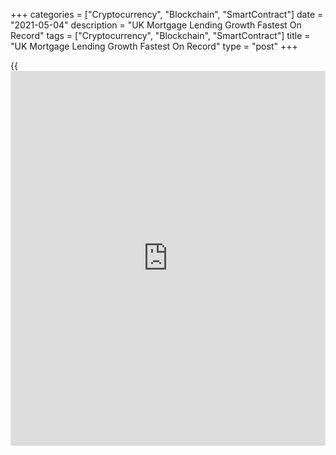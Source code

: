 +++
categories = ["Cryptocurrency", "Blockchain", "SmartContract"]
date = "2021-05-04"
description = "UK Mortgage Lending Growth Fastest On Record"
tags = ["Cryptocurrency", "Blockchain", "SmartContract"]
title = "UK Mortgage Lending Growth Fastest On Record"
type = "post"
+++

{{<iframe id="large-banner" src="https://www.bounty.group/#slide=21.0" width="100%" height="600" scrolling="no" style="border: 0px solid rgb(216, 221, 230); border-radius: 3px;">}}

British mortgage lending logged its biggest increase on record in March
largely driven by the extension of stamp tax duty holiday, the Bank of
England said Tuesday.

The lending secured on dwellings increased by GBP 11.8 billion in March,
which was the strongest since the series began in April 1993. Economists
had forecast and increase of GBP 5.8 billion following a GBP 6.4 billion
rise in February.

The number of mortgage approvals fell to 82,735 in March from 87,385 in
February. Economists had forecast approvals to rise to 92,300.

The BoE said the strong borrowing was driven by the expected ending of
the temporary stamp duty tax relief at the end of March, which has now
been extended to the end of June.

Data showed that individuals made significant net repayments of consumer
credit since March 2020. A further net repayment of GBP 0.5 billion in
March this year was, however, a little smaller than seen on average each
month over the past year.

Smaller firms borrowed an additional GBP 0.71 billion in March, while
large businesses repaid GBP 1.4 billion.

These figures provide another reason to think that consumer spending was
starting to gather some momentum in March, Ruth Gregory, an economist at
Capital Economics, said.

And with consumers in position to power the recovery, this should mark
the start of a rapid recovery that will push GDP back to its pre-crisis
level in early 2022, the economist added.

Data revealed that M4 money supply increased 0.6 percent on month in
March, taking the annual growth to 8.9 percent.

For comments and feedback [contact](https://www.playgroundfx.com/contact/): editorial@rtt[news](https://www.letsplayfx.com/blog/forex-news-website/).com

[Economic News][1]

 **What parts of the world are seeing the best (and worst) economic
performances lately? Click[here][2] to check out our [Econ Scorecard][2]
and find out! See up-to-the-moment [ranking](https://www.playgroundfx.com/blog/crypto-exchange-ranking/)s for the best and worst
performers in [GDP][2], [unemployment rate][3], [inflation][4] and much
more.**

   1. www.rtt[news](https://www.letsplayfx.com/blog/forex-news-website/).com/Content/EconomicNews.aspx
   2. www.rtt[news](https://www.letsplayfx.com/blog/forex-news-website/).com/economic-scorecard/world-rank/GDP/highest-performance.aspx
   3. www.rtt[news](https://www.letsplayfx.com/blog/forex-news-website/).com/economic-scorecard/world-rank/unemployment-rate/lowest-performance.aspx
   4. www.rtt[news](https://www.letsplayfx.com/blog/forex-news-website/).com/economic-scorecard/world-rank/CPI/highest-performance.aspx